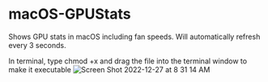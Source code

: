 # macOS-GPUStats
Shows GPU stats in macOS including fan speeds. Will automatically refresh every 3 seconds.

In terminal, type chmod +x and drag the file into the terminal window to make it executable
![Screen Shot 2022-12-27 at 8 31 14 AM](https://user-images.githubusercontent.com/22340319/209673896-69dd8872-762f-45ff-885d-b179e45305ea.jpg)
